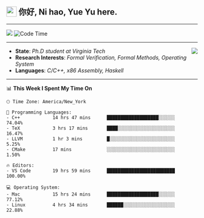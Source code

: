 <h2> <img style="vertical-align: text-bottom;" src=https://slackmojis.com/emojis/13253-yay-frog/download/ width=27> 你好, Ni hao, Yue Yu here. </h2>

---

![](https://shields.io/badge/dynamic/json?color=blue&amp;label=Visitors&amp;query=value&amp;url=https://api.countapi.xyz/hit/fishjump.fishjump) ![Code Time](https://img.shields.io/badge/Code%20Time-199%20hrs%2018%20mins-blue)

---

<img align='right' src=https://slackmojis.com/emojis/5264-coding/download> </td>

- **State**: *Ph.D student at Virginia Tech*
- **Research Interests**: *Formal Verification, Formal Methods, Operating System*
- **Languages**: *C/C++, x86 Assembly, Haskell*

---


📊 **This Week I Spent My Time On** 

```text
🕑︎ Time Zone: America/New_York

💬 Programming Languages:
- C++            14 hrs 47 mins      ███████████████████░░░░░░     74.04%
- TeX            3 hrs 17 mins       ████░░░░░░░░░░░░░░░░░░░░░     16.47%
- LLVM           1 hr 3 mins         █░░░░░░░░░░░░░░░░░░░░░░░░     5.25%
- CMake          17 mins             ░░░░░░░░░░░░░░░░░░░░░░░░░     1.50%

🔥 Editors:
- VS Code        19 hrs 59 mins      █████████████████████████     100.00%

💻 Operating System:
- Mac            15 hrs 24 mins      ███████████████████░░░░░░     77.12%
- Linux          4 hrs 34 mins       ██████░░░░░░░░░░░░░░░░░░░     22.88%
```

